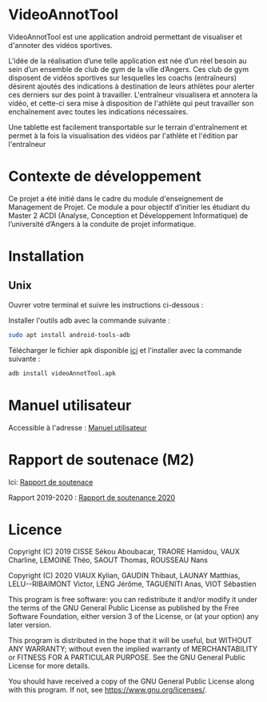 # VideoAnnotTool

VideoAnnotTool est une application android permettant de visualiser et d'annoter des vidéos sportives.

L’idée de la réalisation d’une telle application est née d’un réel besoin au sein d’un ensemble de club de gym de la ville d’Angers. Ces club de gym disposent de vidéos sportives sur lesquelles les coachs (entraîneurs) désirent ajoutés des indications à destination de leurs athlètes pour alerter ces derniers sur des point à travailler. L'entraîneur visualisera et annotera la vidéo, et cette-ci sera mise à disposition de l'athlète qui peut travailler son enchaînement avec toutes les indications nécessaires.

Une tablette est facilement transportable sur le terrain d'entraînement et permet à la fois la
visualisation des vidéos par l'athlète et l'édition par l'entraîneur

# Contexte de développement
Ce projet a été initié dans le cadre du module d'enseignement de Management de Projet. Ce module a pour objectif d’initier les étudiant du Master 2 ACDI (Analyse, Conception et Développement Informatique) de l’université d’Angers à la conduite de projet informatique.


# Installation


## Unix
Ouvrer votre terminal et suivre les instructions ci-dessous : 

Installer l'outils adb avec la commande suivante : 
```bash
sudo apt install android-tools-adb 
```
Télécharger le fichier apk disponible [ici](https://github.com/VideoAnnot/VideoAnnotTool/tree/master/app/release/videoAnnotTool.apk) et l'installer avec la commande suivante :
```bash
adb install videoAnnotTool.apk
```

# Manuel utilisateur 
Accessible à l'adresse : [Manuel utilisateur](https://github.com/VideoAnnot/VideoAnnotTool/tree/master/docs/Manuel_utilisateur.pdf)

# Rapport de soutenace (M2)
Ici: [Rapport de soutenace](https://github.com/VideoAnnot/VideoAnnotTool/tree/master/docs/rapport_projet-VideoAnnot-version_finale.pdf)

Rapport 2019-2020 : [Rapport de soutenance 2020](https://github.com/univ-angers/VideoAnnotTool/blob/master/docs/RapportM2_2020.pdf)


# Licence

Copyright (C) 2019 CISSE Sékou Aboubacar, TRAORE Hamidou, VAUX Charline, LEMOINE Théo, SAOUT Thomas, ROUSSEAU Nans

Copyright (C) 2020 VIAUX Kylian, GAUDIN Thibaut, LAUNAY Matthias, LELU--RIBAIMONT Victor, LENG Jérôme, TAGUENITI Anas, VIOT Sébastien

This program is free software: you can redistribute it and/or modify it under the terms of the GNU General Public License as published by the Free Software Foundation, either version 3 of the License, or (at your option) any later version.

This program is distributed in the hope that it will be useful, but WITHOUT ANY WARRANTY; without even the implied warranty of MERCHANTABILITY or FITNESS FOR A PARTICULAR PURPOSE.  See the GNU General Public License for more details.

You should have received a copy of the GNU General Public License
along with this program.  If not, see <https://www.gnu.org/licenses/>.
